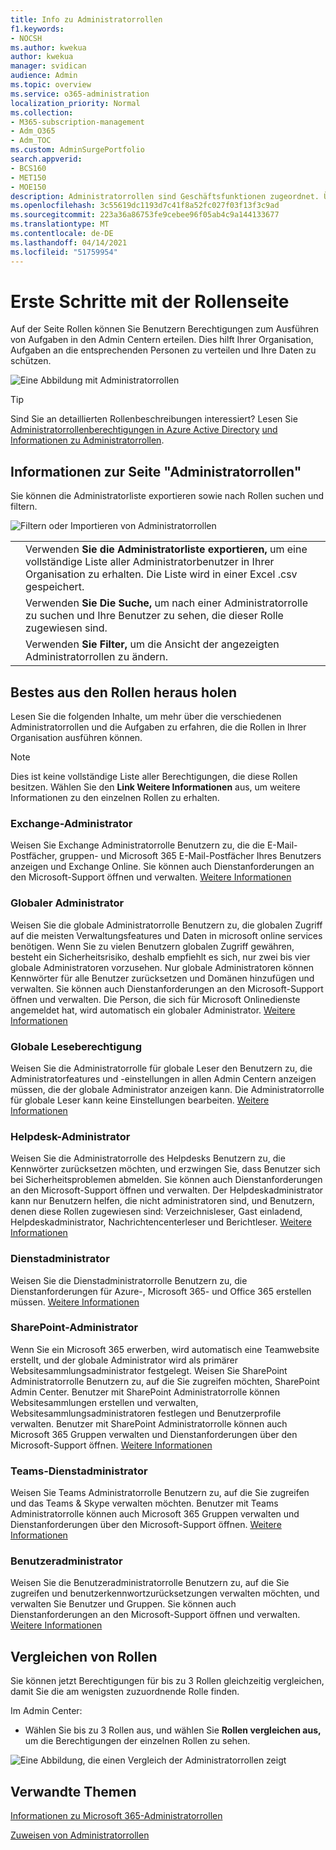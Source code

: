 ```yaml
---
title: Info zu Administratorrollen
f1.keywords:
- NOCSH
ms.author: kwekua
author: kwekua
manager: svidican
audience: Admin
ms.topic: overview
ms.service: o365-administration
localization_priority: Normal
ms.collection:
- M365-subscription-management
- Adm_O365
- Adm_TOC
ms.custom: AdminSurgePortfolio
search.appverid:
- BCS160
- MET150
- MOE150
description: Administratorrollen sind Geschäftsfunktionen zugeordnet. Über sie werden Berechtigungen für bestimmte Aufgaben im Admin Center erteilt. Der Dienstadministrator öffnet beispielsweise Supporttickets bei Microsoft.
ms.openlocfilehash: 3c55619dc1193d7c41f8a52fc027f03f13f3c9ad
ms.sourcegitcommit: 223a36a86753fe9cebee96f05ab4c9a144133677
ms.translationtype: MT
ms.contentlocale: de-DE
ms.lasthandoff: 04/14/2021
ms.locfileid: "51759954"
---
```

# <a name="get-started-with-the-roles-page"></a>Erste Schritte mit der Rollenseite

Auf der Seite Rollen können Sie Benutzern Berechtigungen zum Ausführen von Aufgaben in den Admin Centern erteilen. Dies hilft Ihrer Organisation, Aufgaben an die entsprechenden Personen zu verteilen und Ihre Daten zu schützen.

![Eine Abbildung mit Administratorrollen](../../media/roles-main-page.png)

> [!TIP]
> Sind Sie an detaillierten Rollenbeschreibungen interessiert? Lesen Sie [Administratorrollenberechtigungen in Azure Active Directory](/azure/active-directory/users-groups-roles/directory-assign-admin-roles#available-roles) [und Informationen zu Administratorrollen](/microsoft-365/admin/add-users/about-admin-roles).

## <a name="about-the-admin-roles-page"></a>Informationen zur Seite "Administratorrollen"

Sie können die Administratorliste exportieren sowie nach Rollen suchen und filtern.

![Filtern oder Importieren von Administratorrollen](../../media/admin-role-page-options.png)

|||
|:-----|:-----|
|  <br/> |Verwenden **Sie die Administratorliste exportieren,** um eine vollständige Liste aller Administratorbenutzer in Ihrer Organisation zu erhalten. Die Liste wird in einer Excel .csv gespeichert.   <br/> |
|  <br/> |Verwenden **Sie Die Suche,** um nach einer Administratorrolle zu suchen und Ihre Benutzer zu sehen, die dieser Rolle zugewiesen sind.   <br/> |
|  <br/> |Verwenden **Sie Filter,** um die Ansicht der angezeigten Administratorrollen zu ändern.   <br/> |

## <a name="get-the-most-out-of-the-roles"></a>Bestes aus den Rollen heraus holen

Lesen Sie die folgenden Inhalte, um mehr über die verschiedenen Administratorrollen und die Aufgaben zu erfahren, die die Rollen in Ihrer Organisation ausführen können.

> [!NOTE]
Dies ist keine vollständige Liste aller Berechtigungen, die diese Rollen besitzen. Wählen Sie den **Link Weitere Informationen** aus, um weitere Informationen zu den einzelnen Rollen zu erhalten.

### <a name="exchange-admin"></a>Exchange-Administrator

Weisen Sie Exchange Administratorrolle Benutzern zu, die die E-Mail-Postfächer, gruppen- und Microsoft 365 E-Mail-Postfächer Ihres Benutzers anzeigen und Exchange Online. Sie können auch Dienstanforderungen an den Microsoft-Support öffnen und verwalten. [Weitere Informationen](/microsoft-365/admin/add-users/about-exchange-online-admin-role)

### <a name="global-admin"></a>Globaler Administrator

Weisen Sie die globale Administratorrolle Benutzern zu, die globalen Zugriff auf die meisten Verwaltungsfeatures und Daten in microsoft online services benötigen. Wenn Sie zu vielen Benutzern globalen Zugriff gewähren, besteht ein Sicherheitsrisiko, deshalb empfiehlt es sich, nur zwei bis vier globale Administratoren vorzusehen. Nur globale Administratoren können Kennwörter für alle Benutzer zurücksetzen und Domänen hinzufügen und verwalten. Sie können auch Dienstanforderungen an den Microsoft-Support öffnen und verwalten. Die Person, die sich für Microsoft Onlinedienste angemeldet hat, wird automatisch ein globaler Administrator. [Weitere Informationen](/microsoft-365/admin/add-users/about-admin-roles#roles-available-in-the-microsoft-365-admin-center)

### <a name="global-reader"></a>Globale Leseberechtigung

Weisen Sie die Administratorrolle für globale Leser den Benutzern zu, die Administratorfeatures und -einstellungen in allen Admin Centern anzeigen müssen, die der globale Administrator anzeigen kann. Die Administratorrolle für globale Leser kann keine Einstellungen bearbeiten. [Weitere Informationen](/microsoft-365/admin/add-users/about-admin-roles#roles-available-in-the-microsoft-365-admin-center)

### <a name="helpdesk-admin"></a>Helpdesk-Administrator

Weisen Sie die Administratorrolle des Helpdesks Benutzern zu, die Kennwörter zurücksetzen möchten, und erzwingen Sie, dass Benutzer sich bei Sicherheitsproblemen abmelden. Sie können auch Dienstanforderungen an den Microsoft-Support öffnen und verwalten. Der Helpdeskadministrator kann nur Benutzern helfen, die nicht administratoren sind, und Benutzern, denen diese Rollen zugewiesen sind: Verzeichnisleser, Gast einladend, Helpdeskadministrator, Nachrichtencenterleser und Berichtleser. [Weitere Informationen](/microsoft-365/admin/add-users/about-admin-roles#roles-available-in-the-microsoft-365-admin-center)

### <a name="service-admin"></a>Dienstadministrator

Weisen Sie die Dienstadministratorrolle Benutzern zu, die Dienstanforderungen für Azure-, Microsoft 365- und Office 365 erstellen müssen. [Weitere Informationen](/microsoft-365/admin/add-users/about-admin-roles#roles-available-in-the-microsoft-365-admin-center)

### <a name="sharepoint-admin"></a>SharePoint-Administrator

Wenn Sie ein Microsoft 365 erwerben, wird automatisch eine Teamwebsite erstellt, und der globale Administrator wird als primärer Websitesammlungsadministrator festgelegt. Weisen Sie SharePoint Administratorrolle Benutzern zu, auf die Sie zugreifen möchten, SharePoint Admin Center. Benutzer mit SharePoint Administratorrolle können Websitesammlungen erstellen und verwalten, Websitesammlungsadministratoren festlegen und Benutzerprofile verwalten. Benutzer mit SharePoint Administratorrolle können auch Microsoft 365 Gruppen verwalten und Dienstanforderungen über den Microsoft-Support öffnen. [Weitere Informationen](/sharepoint/sharepoint-admin-role)

### <a name="teams-service-admin"></a>Teams-Dienstadministrator

Weisen Sie Teams Administratorrolle Benutzern zu, auf die Sie zugreifen und das Teams & Skype verwalten möchten. Benutzer mit Teams Administratorrolle können auch Microsoft 365 Gruppen verwalten und Dienstanforderungen über den Microsoft-Support öffnen. [Weitere Informationen](/MicrosoftTeams/using-admin-roles)

### <a name="user-admin"></a>Benutzeradministrator

Weisen Sie die Benutzeradministratorrolle Benutzern zu, auf die Sie zugreifen und benutzerkennwortzurücksetzungen verwalten möchten, und verwalten Sie Benutzer und Gruppen. Sie können auch Dienstanforderungen an den Microsoft-Support öffnen und verwalten. [Weitere Informationen](/microsoft-365/admin/add-users/about-admin-roles#roles-available-in-the-microsoft-365-admin-center)

## <a name="compare-roles"></a>Vergleichen von Rollen

Sie können jetzt Berechtigungen für bis zu 3 Rollen gleichzeitig vergleichen, damit Sie die am wenigsten zuzuordnende Rolle finden.

Im Admin Center:

- Wählen Sie bis zu 3 Rollen aus, und wählen Sie **Rollen vergleichen aus,** um die Berechtigungen der einzelnen Rollen zu sehen.

![Eine Abbildung, die einen Vergleich der Administratorrollen zeigt](../../media/compare-roles-list.png)

## <a name="related-topics"></a>Verwandte Themen

[Informationen zu Microsoft 365-Administratorrollen](about-admin-roles.md)

[Zuweisen von Administratorrollen](assign-admin-roles.md)